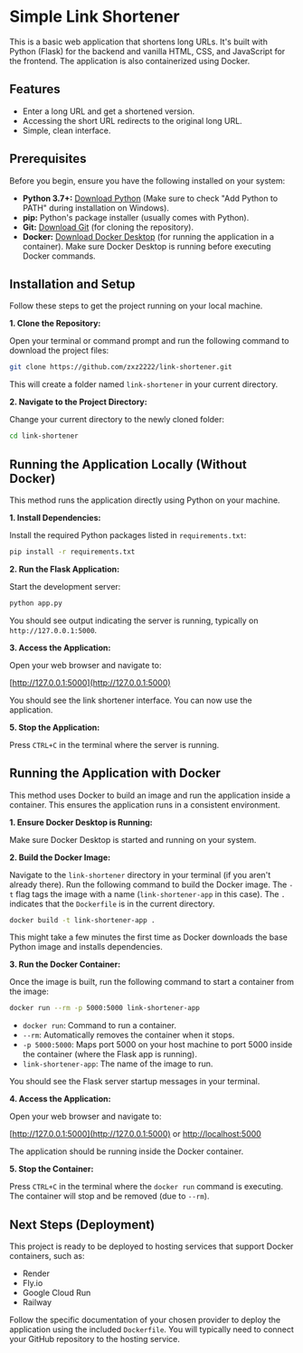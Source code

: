 # Simple Link Shortener

This is a basic web application that shortens long URLs. It's built with Python (Flask) for the backend and vanilla HTML, CSS, and JavaScript for the frontend. The application is also containerized using Docker.

## Features

*   Enter a long URL and get a shortened version.
*   Accessing the short URL redirects to the original long URL.
*   Simple, clean interface.

## Prerequisites

Before you begin, ensure you have the following installed on your system:

*   **Python 3.7+:** [Download Python](https://www.python.org/downloads/) (Make sure to check "Add Python to PATH" during installation on Windows).
*   **pip:** Python's package installer (usually comes with Python).
*   **Git:** [Download Git](https://git-scm.com/downloads/) (for cloning the repository).
*   **Docker:** [Download Docker Desktop](https://www.docker.com/products/docker-desktop/) (for running the application in a container). Make sure Docker Desktop is running before executing Docker commands.

## Installation and Setup

Follow these steps to get the project running on your local machine.

**1. Clone the Repository:**

Open your terminal or command prompt and run the following command to download the project files:

```bash
git clone https://github.com/zxz2222/link-shortener.git
```

This will create a folder named `link-shortener` in your current directory.

**2. Navigate to the Project Directory:**

Change your current directory to the newly cloned folder:

```bash
cd link-shortener
```

## Running the Application Locally (Without Docker)

This method runs the application directly using Python on your machine.


**1. Install Dependencies:**

Install the required Python packages listed in `requirements.txt`:

```bash
pip install -r requirements.txt
```

**2. Run the Flask Application:**

Start the development server:

```bash
python app.py
```

You should see output indicating the server is running, typically on `http://127.0.0.1:5000`.

**3. Access the Application:**

Open your web browser and navigate to:

[http://127.0.0.1:5000](http://127.0.0.1:5000)

You should see the link shortener interface. You can now use the application.

**5. Stop the Application:**

Press `CTRL+C` in the terminal where the server is running.


## Running the Application with Docker

This method uses Docker to build an image and run the application inside a container. This ensures the application runs in a consistent environment.

**1. Ensure Docker Desktop is Running:**

Make sure Docker Desktop is started and running on your system.

**2. Build the Docker Image:**

Navigate to the `link-shortener` directory in your terminal (if you aren't already there). Run the following command to build the Docker image. The `-t` flag tags the image with a name (`link-shortener-app` in this case). The `.` indicates that the `Dockerfile` is in the current directory.

```bash
docker build -t link-shortener-app .
```

This might take a few minutes the first time as Docker downloads the base Python image and installs dependencies.

**3. Run the Docker Container:**

Once the image is built, run the following command to start a container from the image:

```bash
docker run --rm -p 5000:5000 link-shortener-app
```

*   `docker run`: Command to run a container.
*   `--rm`: Automatically removes the container when it stops.
*   `-p 5000:5000`: Maps port 5000 on your host machine to port 5000 inside the container (where the Flask app is running).
*   `link-shortener-app`: The name of the image to run.

You should see the Flask server startup messages in your terminal.

**4. Access the Application:**

Open your web browser and navigate to:

[http://127.0.0.1:5000](http://127.0.0.1:5000) or [http://localhost:5000](http://localhost:5000)

The application should be running inside the Docker container.

**5. Stop the Container:**

Press `CTRL+C` in the terminal where the `docker run` command is executing. The container will stop and be removed (due to `--rm`).

## Next Steps (Deployment)

This project is ready to be deployed to hosting services that support Docker containers, such as:

*   Render
*   Fly.io
*   Google Cloud Run
*   Railway

Follow the specific documentation of your chosen provider to deploy the application using the included `Dockerfile`. You will typically need to connect your GitHub repository to the hosting service.
